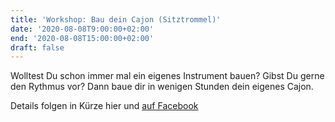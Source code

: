 ```yaml
---
title: 'Workshop: Bau dein Cajon (Sitztrommel)'
date: '2020-08-08T9:00:00+02:00'
end: '2020-08-08T15:00:00+02:00'
draft: false
---
```


Wolltest Du schon immer mal ein eigenes Instrument bauen? Gibst Du gerne den Rythmus vor? Dann baue dir in wenigen Stunden dein eigenes Cajon.

Details folgen in Kürze hier und [auf Facebook](https://www.facebook.com/habitataugsburg/events/)
